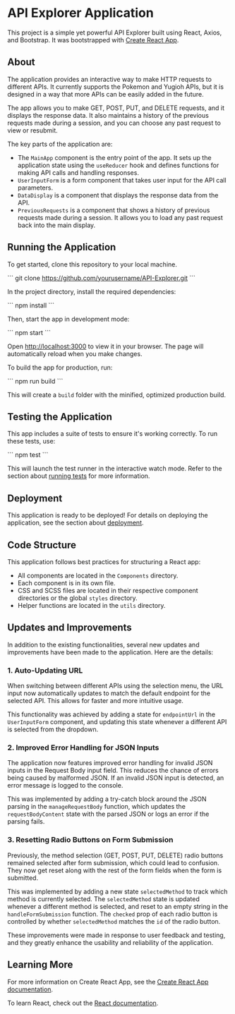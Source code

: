 # API Explorer Application

This project is a simple yet powerful API Explorer built using React, Axios, and Bootstrap. It was bootstrapped with [Create React App](https://github.com/facebook/create-react-app).

## About

The application provides an interactive way to make HTTP requests to different APIs. It currently supports the Pokemon and Yugioh APIs, but it is designed in a way that more APIs can be easily added in the future.

The app allows you to make GET, POST, PUT, and DELETE requests, and it displays the response data. It also maintains a history of the previous requests made during a session, and you can choose any past request to view or resubmit.

The key parts of the application are:

- The `MainApp` component is the entry point of the app. It sets up the application state using the `useReducer` hook and defines functions for making API calls and handling responses.
- `UserInputForm` is a form component that takes user input for the API call parameters.
- `DataDisplay` is a component that displays the response data from the API.
- `PreviousRequests` is a component that shows a history of previous requests made during a session. It allows you to load any past request back into the main display.

## Running the Application

To get started, clone this repository to your local machine.

\`\`\`
git clone https://github.com/yourusername/API-Explorer.git
\`\`\`

In the project directory, install the required dependencies:

\`\`\`
npm install
\`\`\`

Then, start the app in development mode:

\`\`\`
npm start
\`\`\`

Open [http://localhost:3000](http://localhost:3000) to view it in your browser. The page will automatically reload when you make changes.

To build the app for production, run:

\`\`\`
npm run build
\`\`\`

This will create a `build` folder with the minified, optimized production build.

## Testing the Application

This app includes a suite of tests to ensure it's working correctly. To run these tests, use:

\`\`\`
npm test
\`\`\`

This will launch the test runner in the interactive watch mode. Refer to the section about [running tests](https://facebook.github.io/create-react-app/docs/running-tests) for more information.

## Deployment

This application is ready to be deployed! For details on deploying the application, see the section about [deployment](https://facebook.github.io/create-react-app/docs/deployment).

## Code Structure

This application follows best practices for structuring a React app:

- All components are located in the `Components` directory.
- Each component is in its own file.
- CSS and SCSS files are located in their respective component directories or the global `styles` directory.
- Helper functions are located in the `utils` directory.

## Updates and Improvements

In addition to the existing functionalities, several new updates and improvements have been made to the application. Here are the details:

### 1. Auto-Updating URL

When switching between different APIs using the selection menu, the URL input now automatically updates to match the default endpoint for the selected API. This allows for faster and more intuitive usage.

This functionality was achieved by adding a state for `endpointUrl` in the `UserInputForm` component, and updating this state whenever a different API is selected from the dropdown.

### 2. Improved Error Handling for JSON Inputs

The application now features improved error handling for invalid JSON inputs in the Request Body input field. This reduces the chance of errors being caused by malformed JSON. If an invalid JSON input is detected, an error message is logged to the console.

This was implemented by adding a try-catch block around the JSON parsing in the `manageRequestBody` function, which updates the `requestBodyContent` state with the parsed JSON or logs an error if the parsing fails.

### 3. Resetting Radio Buttons on Form Submission

Previously, the method selection (GET, POST, PUT, DELETE) radio buttons remained selected after form submission, which could lead to confusion. They now get reset along with the rest of the form fields when the form is submitted.

This was implemented by adding a new state `selectedMethod` to track which method is currently selected. The `selectedMethod` state is updated whenever a different method is selected, and reset to an empty string in the `handleFormSubmission` function. The `checked` prop of each radio button is controlled by whether `selectedMethod` matches the `id` of the radio button.

These improvements were made in response to user feedback and testing, and they greatly enhance the usability and reliability of the application.

## Learning More

For more information on Create React App, see the [Create React App documentation](https://facebook.github.io/create-react-app/docs/getting-started).

To learn React, check out the [React documentation](https://reactjs.org/).
